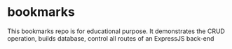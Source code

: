 # bookmarks

This bookmarks repo is for educational purpose. It demonstrates the CRUD operation, builds database, control all routes of an ExpressJS back-end
